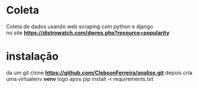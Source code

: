 # Coleta 
Coleta de dados usando web scraping com python e django <br>
no site **https://distrowatch.com/dwres.php?resource=popularity**

# instalação 
da um git clone **https://github.com/ClebsonFerreira/analise.git** 
depois cria uma virtualenv  **venv**
logo apos pip install -r requirements.txt
